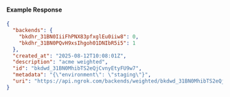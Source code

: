 <!-- Code generated for API Clients. DO NOT EDIT. -->

#### Example Response

```json
{
  "backends": {
    "bkdhr_31BN0IiiFhPNX83pfxglEu0iiw8": 0,
    "bkdhr_31BN0PQvH9xsIhgoh01DNIbR5i5": 1
  },
  "created_at": "2025-08-12T10:08:01Z",
  "description": "acme weighted",
  "id": "bkdwd_31BN0MhibTS2eQjCvnyEtyFU9w7",
  "metadata": "{\"environment\": \"staging\"}",
  "uri": "https://api.ngrok.com/backends/weighted/bkdwd_31BN0MhibTS2eQjCvnyEtyFU9w7"
}
```
